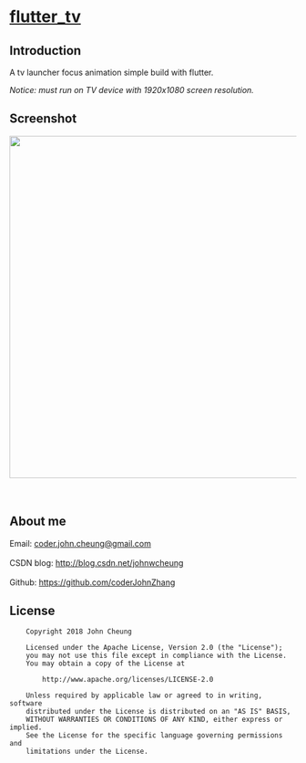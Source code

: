# [flutter_tv](https://github.com/coderJohnZhang/flutter_tv)

## Introduction

A tv launcher focus animation simple build with flutter.

*Notice: must run on TV device with 1920x1080 screen resolution.*

## Screenshot

<img src="https://github.com/coderJohnZhang/flutter_tv/blob/master/art/demo.gif" width="600"><br><br><br>

## About me

Email: coder.john.cheung@gmail.com<br><br>
CSDN blog: http://blog.csdn.net/johnwcheung<br><br>
Github: https://github.com/coderJohnZhang

## License

		Copyright 2018 John Cheung

		Licensed under the Apache License, Version 2.0 (the "License");
		you may not use this file except in compliance with the License.
		You may obtain a copy of the License at

			http://www.apache.org/licenses/LICENSE-2.0

		Unless required by applicable law or agreed to in writing, software
		distributed under the License is distributed on an "AS IS" BASIS,
		WITHOUT WARRANTIES OR CONDITIONS OF ANY KIND, either express or implied.
		See the License for the specific language governing permissions and
		limitations under the License.

